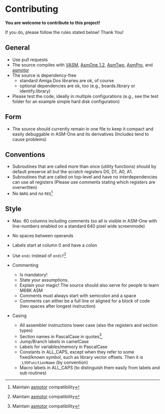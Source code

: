 # Contributing #

**You are welcome to contribute to this project!**

If you do, please follow the rules stated below! Thank You!

## General ##
- Use pull requests
- The source compiles with [VASM](http://www.compilers.de/vasm.html), [AsmOne 1.2](http://www.theflamearrows.info/documents/asmone.html), [AsmTwo](http://coppershade.org/articles/Code/Tools/AsmTwo/), [AsmPro](https://aminet.net/package/dev/asm/ASMPro1.19), and [asmotor](https://github.com/asmotor/asmotor/tree/master)
- The source is dependency-free
  - standard Amiga Dos libraries are ok, of course
  - optional dependencies are ok, too (e.g., boards.library or identify.library)
- Please test the code, ideally in multiple configurations (e.g., see the test folder for an example simple hard disk configuration)

## Form ##  
- The source should currently remain in one file to keep it compact and easily debuggable in ASM-One and its derivatives (Includes tend to cause problems)

## Conventions ##
- Subroutines that are called more than once (utility functions) should by default preserve all but the scratch registers D0, D1, A0, A1.
- Subroutines that are called on top-level and have no interdependencies can use all registers (Please use comments stating which registers are overwritten)
- No ``NARG`` and no ``REG``[^1]

## Style ##
- Max. 60 columns including comments (so all is visible in ASM-One with line-numbers enabled on a standard 640 pixel wide screenmode)
- No spaces between operands
- Labels start at column 0 and have a colon
- Use ``endc`` instead of ``endif``[^1]
- Commenting
  - Is mandatory!
  - State your assumptions.
  - Explain your magic! The source should also serve for people to learn M68K ASM
  - Comments must always start with semicolon and a space
  - Comments can either be a full line or aligned for a block of code (two spaces after longest instruction)
- Casing
  - All assembler instructions lower case (also the registers and section types)
  - Section names in PascalCase in quotes[^1],
  - Jump/Branch labels in camelCase
  - Labels for variables/memory in PascalCase
  - Constants in ALL_CAPS, except when they refer to some fixed/known symbol, such as library vector offsets. Then it is ``_LVOFunctionName`` (by convention)
  - Macro labels in ALL_CAPS (to distinguish them easily from labels and sub routines)

  [^1]: Maintain [asmotor](https://github.com/asmotor/asmotor/tree/master) compatibility